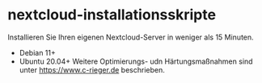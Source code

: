 # nextcloud-installationsskripte
Installieren Sie Ihren eigenen Nextcloud-Server in weniger als 15 Minuten.
* Debian 11+
* Ubuntu 20.04+
Weitere Optimierungs- udn Härtungsmaßnahmen sind unter
https://www.c-rieger.de
beschrieben.
